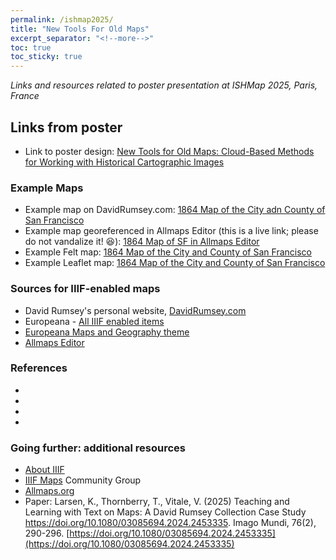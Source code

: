 ```yaml
---
permalink: /ishmap2025/
title: "New Tools For Old Maps"
excerpt_separator: "<!--more-->"
toc: true
toc_sticky: true
---
```


*Links and resources related to poster presentation at ISHMap 2025, Paris, France* 

## Links from poster
- Link to poster design: [New Tools for Old Maps: Cloud-Based Methods for Working with Historical Cartographic Images](https://www.canva.com/design/DAGqL4pjxr4/Fr7XHdbimAegb1C6KnrNVg/view?utm_content=DAGqL4pjxr4&utm_campaign=designshare&utm_medium=link2&utm_source=uniquelinks&utlId=h4223794271)

### Example Maps
- Example map on DavidRumsey.com: [1864 Map of the City adn County of San Francisco](https://www.davidrumsey.com/luna/servlet/detail/RUMSEY~8~1~303659~90074286:Map-of-the-City-and-County-of-San-F?qvq=q%3A11809.000%3Blc%3ARUMSEY%7E8%7E1&mi=0&trs=1)
- Example map georeferenced in Allmaps Editor (this is a live link; please do not vandalize it! 😆): [1864 Map of SF in Allmaps Editor](https://editor.allmaps.org/results?url=https%3A%2F%2Fwww.davidrumsey.com%2Fluna%2Fservlet%2Fiiif%2Fm%2FRUMSEY%7E8%7E1%7E303659%7E90074286%2Fmanifest&image=https%3A%2F%2Fwww.davidrumsey.com%2Fluna%2Fservlet%2Fiiif%2FRUMSEY%7E8%7E1%7E303659%7E90074286)
- Example Felt map: [1864 Map of the City and County of San Francisco](https://felt.com/map/Map-of-the-City-and-County-of-San-Francisco-svbS4FF0TouVKfDDZWPqdD?loc=37.75321,-122.4353,12.94z&share=1)
- Example Leaflet map: [1864 Map of the City and County of San Francisco](https://kristinallarsen.github.io/leaflet/leaflet_iiif_allmapsxyz.html)

### Sources for IIIF-enabled maps
- David Rumsey's personal website, [DavidRumsey.com](https://www.davidrumsey.com/)
- Europeana - [All IIIF enabled items](https://www.europeana.eu/en/search?page=1&qf=collection%3Amap&query=provider_aggregation_edm_isShownBy%3A%2Aiiif%2A&view=grid)
- [Europeana Maps and Geography theme](https://www.europeana.eu/en/themes/maps-and-geography)
- [Allmaps Editor](https://editor.allmaps.org/)

### References
-
-
-
-

### Going further: additional resources
- [About IIIF](https://iiif.io/)
- [IIIF Maps](https://iiif.io/community/groups/maps/) Community Group
- [Allmaps.org](https://allmaps.org/)
- Paper: Larsen, K., Thornberry, T., Vitale, V. (2025) Teaching and Learning with Text on Maps: A David Rumsey Collection Case Study https://doi.org/10.1080/03085694.2024.2453335. Imago Mundi, 76(2), 290-296. [https://doi.org/10.1080/03085694.2024.2453335](https://doi.org/10.1080/03085694.2024.2453335)
